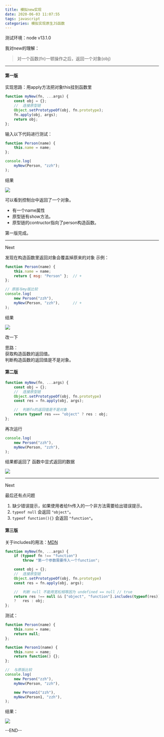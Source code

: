 ```yaml
---
title: 模拟new实现
date: 2020-06-03 11:07:55
tags: javascript
categories: 模拟实现原生JS函数
---
```

<!-- ## 模拟new实现 -->

测试环境：node v13.1.0

我对new的理解：
>对一个函数(fn)一顿操作之后，返回一个对象(obj)

---

#### 第一版
实现思路：用apply方法把对象this挂到函数里
```javascript
function myNew(fn, ...args) {
    const obj = {};
    //  连接原型链
    Object.setPrototypeOf(obj, fn.prototype);
    fn.apply(obj, args);
    return obj;
};
```

输入以下代码进行测试：
```javascript
function Person(name) {
    this.name = name;
};

console.log(
    myNew(Person, "zzh");
);
```


结果

![](../images/实现new运算符/第一版-1.jpg)

可以看到控制台中返回了一个对象。
- 有一个name属性
- 原型链有show方法。
- 原型链的contructor指向了person构造函数。

第一版完成。

---
Next

发现在构造函数里返回对象会覆盖掉原来的对象 示例：
```javascript
function Person(name) {
    this.name = name;
    return { msg: "Person" };  // +
};

// 原版与my版比较
console.log(
    new Person("zzh"),
    myNew(Person, "zzh"),      // +
);
```
结果

![](../images/实现new运算符/第一版-2.jpg)

改一下

思路：</br>
获取构造函数的返回值。</br>
判断构造函数的返回值是不是对象。


#### 第二版

```javascript
function myNew(fn, ...args) {
    const obj = {};
    //  连接原型链
    Object.setPrototypeOf(obj, fn.prototype)
    const res = fn.apply(obj, args);

    //  判断fn的返回值是不是对象 
    return typeof res === "object" ? res : obj;
};
```

再次运行
```javascript
console.log(
    new Person("zzh"),
    myNew(Person, "zzh"),
);
```

结果都返回了 函数中显式返回的数据

![](../images/实现new运算符/第二版-1.jpg)

---
Next

最后还有点问题

1. 缺少错误提示，如果使用者给fn传入的一个非方法需要给出错误提示。
2. `typeof null` 会返回 `"object"`。
3. `typeof function(){}` 会返回 `"function"`。

#### 第三版
关于includes的用法：[MDN](https://developer.mozilla.org/zh-CN/docs/Web/JavaScript/Reference/Global_Objects/Array/includes)
```javascript
function myNew(fn, ...args) {
    if (typeof fn !== "function")
        throw "第一个参数需要传入一个function";

    const obj = {};
    //  连接原型链
    Object.setPrototypeOf(obj, fn.prototype)
    const res = fn.apply(obj, args);

    //  判断 null 不能用宽松相等因为 undefined == null // true
    return res !== null && ["object", "function"].includes(typeof(res))
    ?   res : obj;
};
```

测试：

```javascript
function Person(name) {
    this.name = name;
    return null;
};

function Person1(name) {
    this.name = name;
    return function() {};
};

//  与原版比较
console.log(
    new Person("zzh"),
    myNew(Person, "zzh"),

    new Person1("zzh"),
    myNew(Person1, "zzh"),
);
```

结果：

![](../images/实现new运算符/第三版-1.jpg)

--END--


